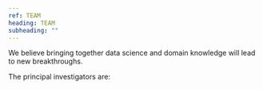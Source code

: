 ```yaml
---
ref: TEAM
heading: TEAM
subheading: ""
---
```


We believe bringing together data science and domain knowledge will lead to new breakthroughs.

The principal investigators are:
